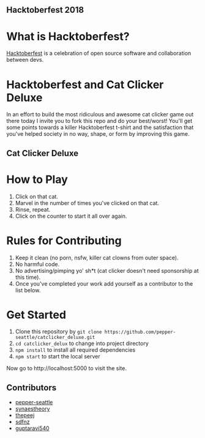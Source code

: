 ## Hacktoberfest 2018
# What is Hacktoberfest?
[Hacktoberfest](https://hacktoberfest.digitalocean.com/faq) is a celebration of open source software and collaboration between devs. 

# Hacktoberfest and Cat Clicker Deluxe
In an effort to build the most ridiculous and awesome cat clicker game out there today I invite you to fork this repo and do your best/worst! You'll get some points towards a killer Hacktoberfest t-shirt and the satisfaction that you've helped society in no way, shape, or form by improving this game.

## Cat Clicker Deluxe

# How to Play

1. Click on that cat.
2. Marvel in the number of times you've clicked on that cat.
3. Rinse, repeat.
4. Click on the counter to start it all over again.

# Rules for Contributing

1. Keep it clean (no porn, nsfw, killer cat clowns from outer space).
2. No harmful code.
3. No advertising/pimping yo' sh*t (cat clicker doesn't need sponsorship at this time).
4. Once you've completed your work add yourself as a contributor to the list below.

# Get Started

1. Clone this repository by `git clone https://github.com/pepper-seattle/catclicker_deluxe.git`
2. `cd catclicker_delux` to change into project directory
3. `npm install` to install all required dependencies
4. `npm start` to start the local server

Now go to http://localhost:5000 to visit the site.

## Contributors
* [pepper-seattle](https://github.com/pepper-seattle)
* [synaestheory](https://github.com/synaesthoery)
* [thepeej](https://github.com/thepeej)
* [sdfnz](https://github.com/sdfnz)
* [guptaravi540](https://github.com/guptaravi540)
